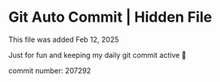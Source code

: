 # Git Auto Commit | Hidden File

This file was added Feb 12, 2025

Just for fun and keeping my daily git commit active 🤪

commit number: 207292
